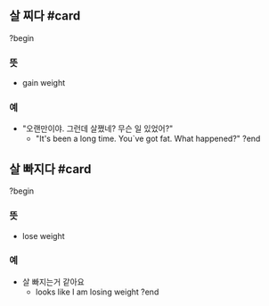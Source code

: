 ## 살 찌다 #card
?begin
### 뜻
- gain weight
### 예
- "오랜만이야. 그런데 살쪘네? 무슨 일 있었어?"
	- "It's been a long time. You`ve got fat. What happened?"
?end

## 살 빠지다 #card
?begin
### 뜻
- lose weight
### 예
- 살 빠지는거 같아요
	- looks like I am losing weight
?end
